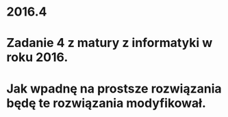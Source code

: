 # 2016.4
# Zadanie 4 z matury z informatyki w roku 2016.
# Jak wpadnę na prostsze rozwiązania będę te rozwiązania modyfikował.
